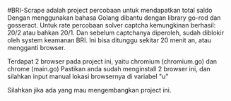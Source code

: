 #BRI-Scrape
adalah project percobaan untuk mendapatkan total saldo
Dengan menggunakan bahasa Golang dibantu dengan library go-rod dan gosseract.
Untuk rate percobaan solver captcha kemungkinan berhasil: 20/2 atau bahkan 20/1.
Dan sebelum captchanya diperoleh, sudah diblokir oleh system keamanan BRI. Ini bisa ditunggu sekitar 20 menit an, atau mengganti browser.

Terdapat 2 browser pada project ini, yaitu chromium (chromium.go) dan chrome (main.go)
Pastikan anda sudah menginstall 2 browser ini, dan silahkan input manual lokasi browsernya di variabel "u"

Silahkan jika ada yang mau mengembangkan project ini.
